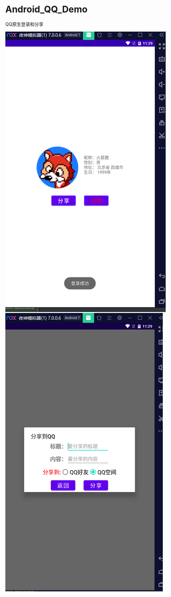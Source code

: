# Android_QQ_Demo
QQ原生登录和分享

![Android_QQ_Demo](https://github.com/sunlong-666/Android_QQ_Demo/blob/main/png/sunlong_github001.png)
![Android_QQ_Demo](https://github.com/sunlong-666/Android_QQ_Demo/blob/main/png/sunlong_github002.png)
